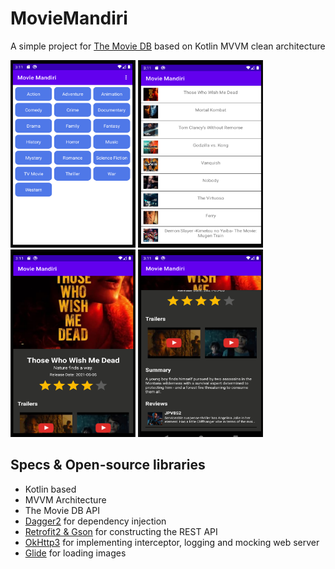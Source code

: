 # MovieMandiri

A simple project for [The Movie DB](https://www.themoviedb.org) based on Kotlin MVVM clean architecture<br>

<img src="https://github.com/davidhardja/MovieMandiri/blob/master/img1.png" style="width:200px;height:300px;">
<img src="https://github.com/davidhardja/MovieMandiri/blob/master/img2.png" style="width:200px;height:300px;">
<img src="https://github.com/davidhardja/MovieMandiri/blob/master/img3.png" style="width:200px;height:300px;">
<img src="https://github.com/davidhardja/MovieMandiri/blob/master/img4.png" style="width:200px;height:300px;">

## Specs & Open-source libraries
- Kotlin based
- MVVM Architecture
- The Movie DB API
- [Dagger2](https://github.com/google/dagger) for dependency injection
- [Retrofit2 & Gson](https://github.com/square/retrofit) for constructing the REST API
- [OkHttp3](https://github.com/square/okhttp) for implementing interceptor, logging and mocking web server
- [Glide](https://github.com/bumptech/glide) for loading images

